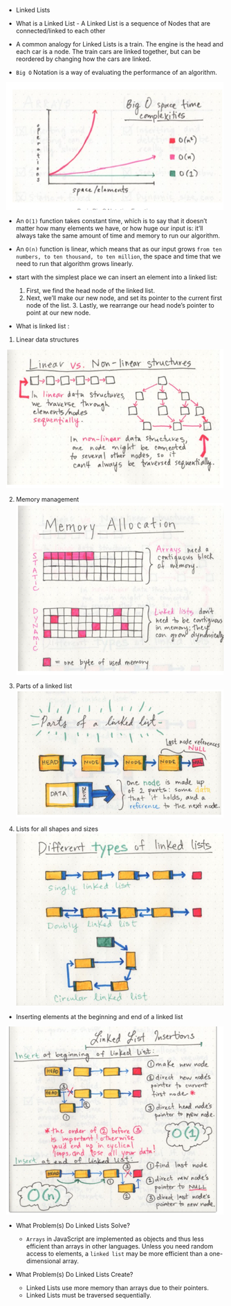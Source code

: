 - Linked Lists

- What is a Linked List
      - A Linked List is a sequence of Nodes that are connected/linked 
         to each other
- A common analogy for Linked Lists is a train. The engine is the head and each car is a node. The train cars are linked together, but can be reordered by changing how the cars are linked.

- `Big O` Notation is a way of evaluating the performance of an algorithm.

![bigO](/imag/bigO.PNG)

- An `O(1)` function takes constant time, which is to say that it doesn’t matter how many elements we have, or how huge our input is: it’ll always take the same amount of time and memory to run our algorithm. 
- An `O(n)` function is linear, which means that as our input grows `from ten numbers, to ten thousand, to ten million`, the space and time that we need to run that algorithm grows linearly.

- start with the simplest place we can insert an element into a linked list:
    1. First, we find the head node of the linked list.
     2. Next, we’ll make our new node, and set its pointer to the 
     current first node of the list.
      3. Lastly, we rearrange our head node’s pointer to point at our new node.

- What is linked list :

 1. Linear data structures

![linked1](/imag/linked1.PNG)

2. Memory management
![linked2](/imag/linked2.PNG)

3. Parts of a linked list
![linked3](/imag/linked3.PNG)

4. Lists for all shapes and sizes
![linked4](/imag/linked4.PNG)

- Inserting elements at the beginning and end of a linked list

![end=biging](/imag/end-biginig.PNG)

- What Problem(s) Do Linked Lists Solve?
   - `Arrays` in JavaScript are implemented as objects and thus less efficient than arrays in other languages. Unless you need random access to elements, a `linked list` may be more efficient than a one-dimensional array.

- What Problem(s) Do Linked Lists Create?
  - Linked Lists use more memory than arrays due to their pointers.
  - Linked Lists must be traversed sequentially.
